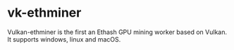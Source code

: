 # vk-ethminer
Vulkan-ethminer is the first an Ethash GPU mining worker based on Vulkan. It supports windows, linux and macOS.
